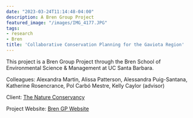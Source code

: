 ```yaml
---
date: "2023-03-24T11:14:48-04:00"
description: A Bren Group Project
featured_image: "/images/IMG_4177.JPG"
tags: 
- research
- Bren
title: 'Collaborative Conservation Planning for the Gaviota Region'
---
```


This project is a Bren Group Project through the Bren School of Environmental Science & Management at UC Santa Barbara.

Colleagues: Alexandra Martin, Alissa Patterson, Alessandra Puig-Santana, Katherine Rosencrance, Pol Carbó Mestre, Kelly Caylor (advisor)

Client: [The Nature Conservancy](https://www.nature.org/en-us/)

Project Website: [Bren GP Website](https://bren.ucsb.edu/projects/evaluating-regional-conservation-opportunities-jack-and-laura-dangermond-preserve)